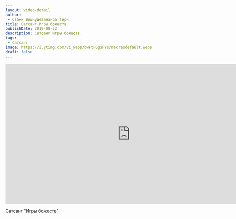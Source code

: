```yaml
---
layout: video-detail
author:
 - Свами Вишнудевананда Гири
title: Сатсанг Игры божеств
publishDate: 2019-08-22
description: Сатсанг Игры божеств. 
tags: 
 - Сатсанг
image: https://i.ytimg.com/vi_webp/bwFtFGgsPYs/maxresdefault.webp
draft: false
---
```


<iframe width="790" height="444" src="https://www.youtube.com/embed/bwFtFGgsPYs" frameborder="0" allowfullscreen=""></iframe> 

  Сатсанг "Игры божеств"

  

 